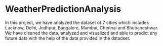 # WeatherPredictionAnalysis
In this project, we have analyzed the dataset of 7 cities which includes Lucknow, Delhi, Jodhpur, Bangalore, Mumbai, Chennai and Bhubaneshwar. We have cleaned the data, analyzed and visualized and able to predict any future data with the help of the data provided in the datadset.
